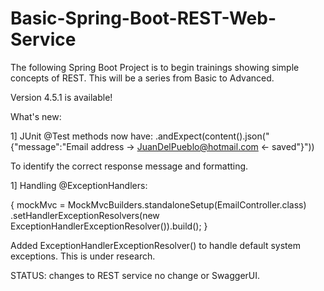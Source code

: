 # Basic-Spring-Boot-REST-Web-Service
The following Spring Boot Project is to begin trainings showing simple concepts of REST. This will be a series from Basic to Advanced.

Version 4.5.1 is available! 

What's new: 

1] JUnit @Test methods now have: 
  				.andExpect(content().json("{\"message\":\"Email address -> JuanDelPueblo@hotmail.com <- saved\"}"))

To identify the correct response message and formatting. 

1] Handling @ExceptionHandlers: 

{
  mockMvc = MockMvcBuilders.standaloneSetup(EmailController.class)
				.setHandlerExceptionResolvers(new ExceptionHandlerExceptionResolver()).build();
}

Added ExceptionHandlerExceptionResolver() to handle default system exceptions. This is under research. 

STATUS: changes to REST service no change or SwaggerUI.
